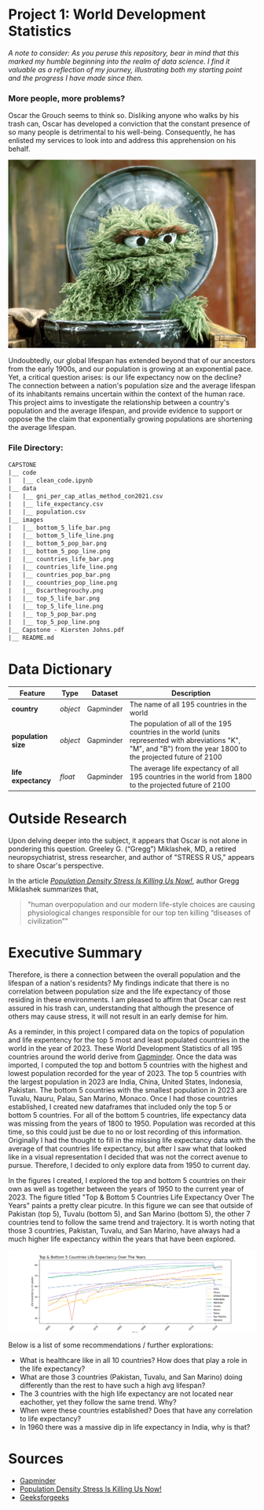 # Project 1: World Development Statistics

_A note to consider: As you peruse this repository, bear in mind that this marked my humble beginning into the realm of data science. I find it valuable as a reflection of my journey, illustrating both my starting point and the progress I have made since then._

### More people, more problems?

Oscar the Grouch seems to think so. Disliking anyone who walks by his trash can, Oscar has developed a conviction that the constant presence of so many people is detrimental to his well-being. Consequently, he has enlisted my services to look into and address this apprehension on his behalf.

<p align="center">
  <img src="images/Oscarthegrouchy.png" />
</p>


Undoubtedly, our global lifespan has extended beyond that of our ancestors from the early 1900s, and our population is growing at an exponential pace. Yet, a critical question arises: is our life expectancy now on the decline? The connection between a nation's population size and the average lifespan of its inhabitants remains uncertain within the context of the human race. This project aims to investigate the relationship between a country's population and the average lifespan, and provide evidence to support or oppose the the claim that exponentially growing populations are shortening the average lifespan.


### File Directory:

```
CAPSTONE
|__ code
|   |__ clean_code.ipynb 
|__ data
|   |__ gni_per_cap_atlas_method_con2021.csv
|   |__ life_expectancy.csv
|   |__ population.csv
|__ images
|   |__ bottom_5_life_bar.png
|   |__ bottom_5_life_line.png
|   |__ bottom_5_pop_bar.png
|   |__ bottom_5_pop_line.png
|   |__ countries_life_bar.png
|   |__ countries_life_line.png
|   |__ countries_pop_bar.png
|   |__ coountries_pop_line.png
|   |__ Oscarthegrouchy.png
|   |__ top_5_life_bar.png
|   |__ top_5_life_line.png
|   |__ top_5_pop_bar.png
|   |__ top_5_pop_line.png
|__ Capstone - Kiersten Johns.pdf
|__ README.md
```


# Data Dictionary


|Feature|Type|Dataset|Description|
|---|---|---|---|
|**country**|*object*|Gapminder| The name of all 195 countries in the world
|**population size**|*object*|Gapminder|The population of all of the 195 countries in the world (units represented with abreviations "K", "M", and "B") from the year 1800 to the projected future of 2100|
|**life expectancy**|*float*|Gapminder|The average life expectancy of all 195 countries in the world from 1800 to the projected future of 2100|


# Outside Research


Upon delving deeper into the subject, it appears that Oscar is not alone in pondering this question. Greeley G. (“Gregg”) Miklashek, MD, a retired neuropsychiatrist, stress researcher, and author of "STRESS R US," appears to share Oscar's perspective.

In the article *[Population Density Stress Is Killing Us Now!](https://mahb.stanford.edu/blog/population-density-stress-killing-us-now/)*, author Gregg Miklashek summarizes that, 
>"human overpopulation and our modern life-style choices are causing physiological changes responsible for our top ten killing “diseases of civilization”"

# Executive Summary

Therefore, is there a connection between the overall population and the lifespan of a nation's residents? My findings indicate that there is no correlation between population size and the life expectancy of those residing in these environments. I am pleased to affirm that Oscar can rest assured in his trash can, understanding that although the presence of others may cause stress, it will not result in an early demise for him.

As a reminder, in this project I compared data on the topics of population and life expentency for the top 5 most and least populated countries in the world in the year of 2023. These World Development Statistics of all 195 countries around the world derive from [Gapminder](https://www.gapminder.org/about/). Once the data was imported, I computed the top and bottom 5 countries with the highest and lowest population recorded for the year of 2023. The top 5 countries with the largest population in 2023 are India, China, United States, Indonesia, Pakistan. The bottom 5 countries with the smallest population in 2023 are Tuvalu, Nauru, Palau, San Marino, Monaco. Once I had those countries established, I created new dataframes that included only the top 5 or bottom 5 countries. For all of the bottom 5 countries, life expectancy data was missing from the years of 1800 to 1950. Population was recorded at this time, so this could just be due to no or lost recording of this information. Originally I had the thought to fill in the missing life expectancy data with the average of that countries life expectancy, but after I saw what that looked like in a visual representation I decided that was not the correct avenue to pursue. Therefore, I decided to only explore data from 1950 to current day. 

In the figures I created, I explored the top and bottom 5 countries on their own as well as together between the years of 1950 to the current year of 2023. The figure titled "Top & Bottom 5 Countries Life Expectancy Over The Years" paints a pretty clear picutre. In this figure we can see that outside of Pakistan (top 5), Tuvalu (bottom 5), and San Marino (bottom 5), the other 7 countries tend to follow the same trend and trajectory. It is worth noting that those 3 countries, Pakistan, Tuvalu, and San Marino, have always had a much higher life expectancy within the years that have been explored. 

<p align="center">
  <img src="images/countries_life_line.png" />
</p>


Below is a list of some recommendations / further explorations:
- What is healthcare like in all 10 countries? How does that play a role in the life expectancy?
- What are those 3 countries (Pakistan, Tuvalu, and San Marino) doing differently than the rest to have such a high avg lifespan?
- The 3 countries with the high life expectancy are not located near eachother, yet they follow the same trend. Why?
- When were these countries established? Does that have any correlation to life expectancy? 
- In 1960 there was a massive dip in life expectancy in India, why is that?




# Sources

- [Gapminder](https://www.gapminder.org/)
- [Population Density Stress Is Killing Us Now!](https://mahb.stanford.edu/blog/population-density-stress-killing-us-now/)
- [Geeksforgeeks](https://www.geeksforgeeks.org/)

